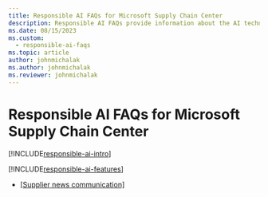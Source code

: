 ```yaml
---
title: Responsible AI FAQs for Microsoft Supply Chain Center
description: Responsible AI FAQs provide information about the AI technology used in Microsoft Supply Chain Center, along with key considerations and details about how the AI is used, how it was tested and evaluated, and any specific limitations.
ms.date: 08/15/2023
ms.custom: 
  - responsible-ai-faqs
ms.topic: article
author: johnmichalak
ms.author: johnmichalak
ms.reviewer: johnmichalak
---
```


# Responsible AI FAQs for Microsoft Supply Chain Center

[!INCLUDE[responsible-ai-intro](../includes/responsible-ai-intro.md)]

[!INCLUDE[responsible-ai-features](../includes/responsible-ai-features.md)]


- [[Supplier news communication]](faq-for-supplier-news-communication.md)

